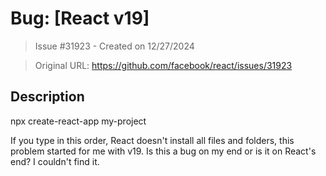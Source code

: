 # Bug: [React v19] 

> Issue #31923 - Created on 12/27/2024

> Original URL: https://github.com/facebook/react/issues/31923

## Description

npx create-react-app my-project

If you type in this order, React doesn't install all files and folders, this problem started for me with v19.
Is this a bug on my end or is it on React's end? I couldn't find it.

